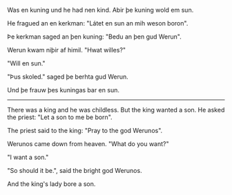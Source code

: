 Was en kuning und he had nen kind. Abir þe kuning wold em sun.

He fragued an en kerkman: "Látet en sun an mih weson boron".

Þe kerkman saged an þen kuning: "Bedu an þen gud Werun".

Werun kwam niþir af himil. "Hwat willes?"

"Will en sun."

"Þus skoled." saged þe berhta gud Werun.

Und þe frauw þes kuningas bar en sun.

---

There was a king and he was childless. But the king wanted a son. He asked the
priest: "Let a son to me be born".

The priest said to the king: "Pray to the god Werunos".

Werunos came down from heaven. "What do you want?"

"I want a son."

"So should it be.", said the bright god Werunos.

And the king's lady bore a son.
